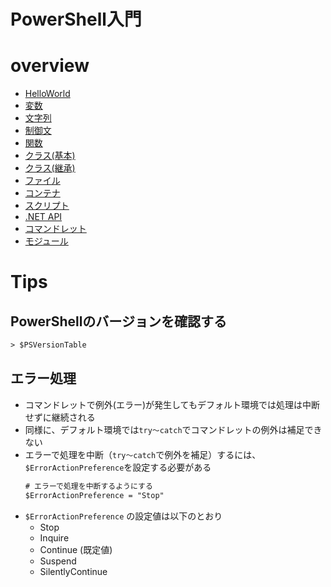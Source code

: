 # PowerShell入門

# overview

- [HelloWorld](01.HelloWorld.ps1)
- [変数](02.変数.ps1)
- [文字列](03.文字列.ps1)
- [制御文](04.制御文.ps1)
- [関数](05.関数.ps1)
- [クラス(基本)](06.クラス.ps1)
- [クラス(継承)](06.クラス2.ps1)
- [ファイル](07.ファイル.ps1)
- [コンテナ](08.コンテナ.ps1)
- [スクリプト](09.スクリプト.ps1)
- [.NET API](10..NET_API.ps1)
- [コマンドレット](11.コマンドレット.ps1)
- [モジュール](12.モジュール.ps1)

# Tips

## PowerShellのバージョンを確認する

```ps
> $PSVersionTable
```

## エラー処理

- コマンドレットで例外(エラー)が発生してもデフォルト環境では処理は中断せずに継続される
- 同様に、デフォルト環境では`try～catch`でコマンドレットの例外は補足できない
- エラーで処理を中断（`try～catch`で例外を補足）するには、`$ErrorActionPreference`を設定する必要がある
    ```ps
    # エラーで処理を中断するようにする
    $ErrorActionPreference = "Stop"
    ```
- `$ErrorActionPreference` の設定値は以下のとおり
    - Stop
    - Inquire
    - Continue (既定値)
    - Suspend
    - SilentlyContinue
